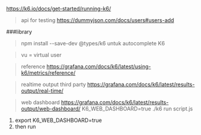 https://k6.io/docs/get-started/running-k6/

> api for testing
https://dummyjson.com/docs/users#users-add


###library

> npm install --save-dev @types/k6
untuk autocomplete K6

> vu = virtual user

> reference 
https://grafana.com/docs/k6/latest/using-k6/metrics/reference/

> realtime output third party
https://grafana.com/docs/k6/latest/results-output/real-time/

> web dashboard
https://grafana.com/docs/k6/latest/results-output/web-dashboard/
K6_WEB_DASHBOARD=true ./k6 run script.js
1. export K6_WEB_DASHBOARD=true
2. then run